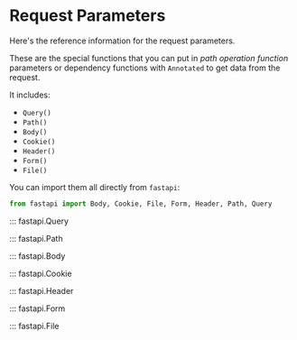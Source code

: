 # Request Parameters

Here's the reference information for the request parameters.

These are the special functions that you can put in *path operation function* parameters or dependency functions with `Annotated` to get data from the request.

It includes:

* `Query()`
* `Path()`
* `Body()`
* `Cookie()`
* `Header()`
* `Form()`
* `File()`

You can import them all directly from `fastapi`:

```python
from fastapi import Body, Cookie, File, Form, Header, Path, Query
```

::: fastapi.Query

::: fastapi.Path

::: fastapi.Body

::: fastapi.Cookie

::: fastapi.Header

::: fastapi.Form

::: fastapi.File

